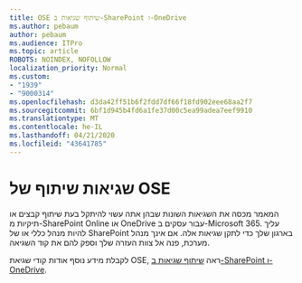 ```yaml
---
title: OSE שיתוף שגיאות ב-SharePoint ו-OneDrive
ms.author: pebaum
author: pebaum
ms.audience: ITPro
ms.topic: article
ROBOTS: NOINDEX, NOFOLLOW
localization_priority: Normal
ms.custom:
- "1939"
- "9000314"
ms.openlocfilehash: d3da42ff51b6f2fdd7df66f18fd902eee68aa2f7
ms.sourcegitcommit: 6bf1d945b4fd6a1fe37d00c5ea99adea7eef9910
ms.translationtype: MT
ms.contentlocale: he-IL
ms.lasthandoff: 04/21/2020
ms.locfileid: "43641785"
---
```

# <a name="ose-sharing-errors"></a>שגיאות שיתוף של OSE

המאמר מכסה את השגיאות השונות שבהן אתה עשוי להיתקל בעת שיתוף קבצים או תיקיות מ-SharePoint Online או OneDrive עבור עסקים ב-Microsoft 365. עליך להיות מנהל כללי או של SharePoint בארגון שלך כדי לתקן שגיאות אלה. אם אינך מנהל מערכת, פנה אל צוות העזרה שלך וספק להם את קוד השגיאה.

לקבלת מידע נוסף אודות קודי שגיאת OSE, ראה [שיתוף שגיאות ב-SharePoint ו-OneDrive](https://docs.microsoft.com/sharepoint/sharepoint-onedrive-error-message).
